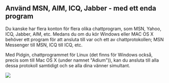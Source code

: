 



<h2>Använd MSN, AIM, ICQ, Jabber - med ett enda program</h2>

Du kanske har flera konton för flera olika chattprogram, som MSN, 
Yahoo, ICQ, Jabber, AIM, etc. Medans du om du kör Windows eller MAC 
OS X behöver ett program för att ansluta till var och ett av 
chattprotokollen; MSN Messenger till MSN, ICQ till ICQ, etc.

Med Pidgin, chattprogrammet för Linux (det finns för Windows 
också, precis som till Mac OS X (under namnet "Adium")), kan du 
ansluta till alla dessa protokoll samtidigt och se alla dina vänner 
simultant.

<img src="Images/gaim_im_services.png" />

  
